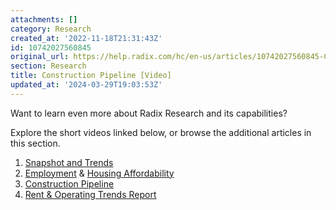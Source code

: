 ```yaml
---
attachments: []
category: Research
created_at: '2022-11-18T21:31:43Z'
id: 10742027560845
original_url: https://help.radix.com/hc/en-us/articles/10742027560845-Construction-Pipeline-Video
section: Research
title: Construction Pipeline [Video]
updated_at: '2024-03-29T19:03:53Z'
---
```


Want to learn even more about Radix Research and its capabilities?

Explore the short videos linked below, or browse the additional articles in this section.

1. [Snapshot and Trends](https://help.radix.com/hc/en-us/articles/10741999461517)
2. [Employment](https://help.radix.com/hc/en-us/articles/16518346159117) & [Housing Affordability](https://help.radix.com/hc/en-us/articles/16513190010893)
3. [Construction Pipeline](https://help.radix.com/hc/en-us/articles/10742027560845)
4. [Rent & Operating Trends Report](https://help.radix.com/hc/en-us/articles/10742125736589)